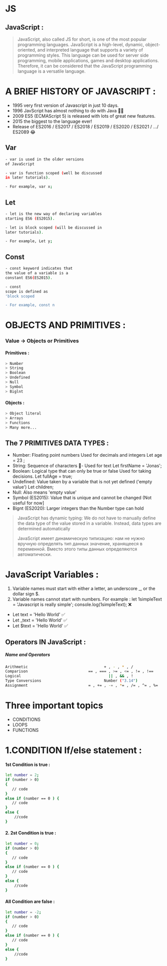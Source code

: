 # JS
## JavaScript :
> JavaScript, also called JS for short, is one of the most popular 
> programming languages. JavaScript is a high-level, dynamic, object-
> oriented, and interpreted language that supports a variety of 
> programming styles. This language can be used for server side 
> programming, mobile applications, games and desktop 
> applications. Therefore, it can be considered that the JavaScript 
> programming language is a versatile language.


# A BRIEF HISTORY OF JAVASCRIPT :
- 1995 very first version of Javascript in just 10 days.
- 1996 JavScript has almost nothing to do with Java ☝🏻
- 2009 ES5 (ECMAScript 5) is released with lots of great new features.
- 2015 the biggest to the language ever!
- Release of ES2016 / ES2017 / ES2018 / ES2019 / ES2020 / ES2021 / .../ ES2089 😂


## Var
```sh
- var is used in the older versions
of JavaScript

- var is function scoped (well be discussed
in later tutorials).

- For example, var x;
```


## Let
```sh
- let is the new way of declaring variables
starting ES6 (ES2015).

- let is block scoped (will be discussed in
later tutorials).

- For example, Let y;
```


## Const
```sh
- const keyword indicates that
the value of a variable is a
constant ES6(ES2015).

- const
scope is defined as
'block scoped

- For example, const n
```

# OBJECTS AND PRIMITIVES :
### Value -> Objects  or  Primitives
#### Primitives :
```sh
> Number
> String  
> Boolean
> Undefined
> Null
> Symbol
> Biglnt
```

#### Objects :
```sh
> Object literal
> Arrays
> Functions
> Many more...
```

## The 7 PRIMITIVES  DATA TYPES :
- Number: Floating point numbers Used for decimals and integers   Let age = 23 ;
- String: Sequence of characters - Used for text   Let firstName = 'Jonas';
- Boolean: Logical type that can only be true or false Used for taking decisions.   Let fullAge = true;
- Undefined: Value taken by a variable that is not yet defined ('empty value')   Let children;
- Null: Also means 'empty value'
- Symbol (ES2015): Value that is unique and cannot be changed (Not useful for now]
- Bignt (ES2020): Larger integers than the Number type can hold

> 
> JavaScript has dynamic typing: We do not have to manually define the data type of
> the value stored in a variable. Instead, data types are determined automatically
>
> JavaScript имеет динамическую типизацию: нам не нужно вручную определять тип данных
> значение, хранящееся в переменной. Вместо этого типы данных определяются автоматически.
> 


#  JavaScript Variables :

1. Variable names must start with either a letter, an underscore _, or the dollar sign $.
2. Variable names cannot start with numbers. For example :
let 1simpleText = 'Javascript is really simple'; 
console.log(1simpleText); ❌

- Let text = 'Hello World'  ✅
- Let _text = 'Hello World' ✅
- Let $text = 'Hello World' ✅


## Operators IN JavaScript :
##### Name and Operators
```sh     
Arithmetic                                  + , - , * , /
Comparison                           == , === , >= , <= , != , !==
Logical                                       || , && , !
Type Conversions                            Number ("3.14")
Assignment                           = , += , -= , *= , /= , ^= , %=
```

# Three important topics
- CONDITIONS
- LOOPS
- FUNCTIONS


# 1.CONDITION If/else statement :
#### 1st Condition is true :
```sh
let number = 2;
if (number > 0)
{
   // code
}
else if (number == 0 ) {
   // code
}
else {
    //code
}
```


#### 2. 2st Condition is true :
```sh
let number = 0;
if (number > 0)
{
   // code
}
else if (number == 0 ) {
   // code
}
else {
    //code
}
```


#### All Condition are false :
```sh
let number = -2;
if (number > 0)
{
   // code
}
else if (number == 0 ) {
   // code
}
else {
    //code
}
```
